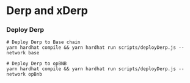 # Derp and xDerp

### Deploy Derp


```shell
# Deploy Derp to Base chain
yarn hardhat compile && yarn hardhat run scripts/deployDerp.js --network base

# Deploy Derp to opBNB
yarn hardhat compile && yarn hardhat run scripts/deployDerp.js --network opBnb
```
